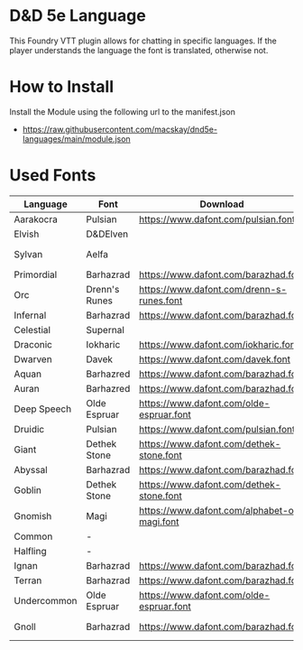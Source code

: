 # D&D 5e Language

This Foundry VTT plugin allows for chatting in specific languages. If the player understands the language the font is translated, otherwise not.

# How to Install

Install the Module using the following url to the manifest.json
 - https://raw.githubusercontent.com/macskay/dnd5e-languages/main/module.json

# Used Fonts

| Language | Font |  Download | Description |
|--------|-----|----|----|
|Aarakocra|Pulsian|https://www.dafont.com/pulsian.font|No official informaion about script, random choice.
|Elvish|D&DElven| |Source Unknown
|Sylvan|Aelfa| |Same as Elven => https://dndtopics.com/languages/sylvan/|
|Primordial|Barhazrad|https://www.dafont.com/barazhad.font|Font by Pixel Sagas inspired by official WotC sources
|Orc|Drenn's Runes|https://www.dafont.com/drenn-s-runes.font|Orc-style font (not official script)
|Infernal|Barhazrad|https://www.dafont.com/barazhad.font|Similar to Primordial
|Celestial|Supernal| |Source Unknown
|Draconic|Iokharic|https://www.dafont.com/iokharic.font|Font by Pixel Sagas inspired by official WotC sources
|Dwarven|Davek|https://www.dafont.com/davek.font|Font by Pixel Sagas inspired by official WotC sources
|Aquan|Barhazred|https://www.dafont.com/barazhad.font|A Primordial Dialect
|Auran|Barhazred|https://www.dafont.com/barazhad.font|A Primordial Dialect
|Deep Speech|Olde Espruar|https://www.dafont.com/olde-espruar.font|Espruar Script https://forgottenrealms.fandom.com/wiki/Deep_Speech
|Druidic|Pulsian|https://www.dafont.com/pulsian.font|Described as fluid script with many swings and curves
|Giant|Dethek Stone|https://www.dafont.com/dethek-stone.font|Font by Pixel Sagas inspired by official WotC sources
|Abyssal|Barhazrad|https://www.dafont.com/barazhad.font|Similar to Primordial
|Goblin|Dethek Stone|https://www.dafont.com/dethek-stone.font|Font by Pixel Sagas inspired by official WotC sources
|Gnomish|Magi|https://www.dafont.com/alphabet-of-magi.font|No official font for Gnim available. Used a new one for more variety
|Common|-| |Using English Alphabet
|Halfling|-| |Using Common Alphabet
|Ignan|Barhazrad|https://www.dafont.com/barazhad.font|A Primordial Dialect
|Terran|Barhazrad|https://www.dafont.com/barazhad.font|A Primordial Dialect
|Undercommon|Olde Espruar|https://www.dafont.com/olde-espruar.font|Espruar Script https://dndtopics.com/languages/undercommon/
|Gnoll|Barhazrad|https://www.dafont.com/barazhad.font|Similar to Abyssal https://dndtopics.com/languages/gnoll-2/